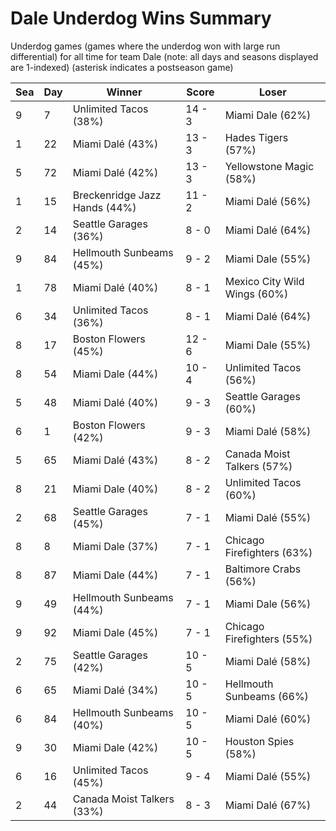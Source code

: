 # Dale Underdog Wins Summary



Underdog games (games where the underdog won with large run differential) for all time for team Dale (note: all days and seasons displayed are 1-indexed) (asterisk indicates a postseason game)


| Sea | Day | Winner | Score | Loser | 
| ------ |------ |------ |------ |------ |
| 9 | 7 | Unlimited Tacos (38%) | 14 - 3 | Miami Dale (62%) | 
| 1 | 22 | Miami Dalé (43%) | 13 - 3 | Hades Tigers (57%) | 
| 5 | 72 | Miami Dalé (42%) | 13 - 3 | Yellowstone Magic (58%) | 
| 1 | 15 | Breckenridge Jazz Hands (44%) | 11 - 2 | Miami Dalé (56%) | 
| 2 | 14 | Seattle Garages (36%) | 8 - 0 | Miami Dalé (64%) | 
| 9 | 84 | Hellmouth Sunbeams (45%) | 9 - 2 | Miami Dale (55%) | 
| 1 | 78 | Miami Dalé (40%) | 8 - 1 | Mexico City Wild Wings (60%) | 
| 6 | 34 | Unlimited Tacos (36%) | 8 - 1 | Miami Dalé (64%) | 
| 8 | 17 | Boston Flowers (45%) | 12 - 6 | Miami Dale (55%) | 
| 8 | 54 | Miami Dale (44%) | 10 - 4 | Unlimited Tacos (56%) | 
| 5 | 48 | Miami Dalé (40%) | 9 - 3 | Seattle Garages (60%) | 
| 6 | 1 | Boston Flowers (42%) | 9 - 3 | Miami Dalé (58%) | 
| 5 | 65 | Miami Dalé (43%) | 8 - 2 | Canada Moist Talkers (57%) | 
| 8 | 21 | Miami Dale (40%) | 8 - 2 | Unlimited Tacos (60%) | 
| 2 | 68 | Seattle Garages (45%) | 7 - 1 | Miami Dalé (55%) | 
| 8 | 8 | Miami Dale (37%) | 7 - 1 | Chicago Firefighters (63%) | 
| 8 | 87 | Miami Dale (44%) | 7 - 1 | Baltimore Crabs (56%) | 
| 9 | 49 | Hellmouth Sunbeams (44%) | 7 - 1 | Miami Dale (56%) | 
| 9 | 92 | Miami Dale (45%) | 7 - 1 | Chicago Firefighters (55%) | 
| 2 | 75 | Seattle Garages (42%) | 10 - 5 | Miami Dalé (58%) | 
| 6 | 65 | Miami Dalé (34%) | 10 - 5 | Hellmouth Sunbeams (66%) | 
| 6 | 84 | Hellmouth Sunbeams (40%) | 10 - 5 | Miami Dalé (60%) | 
| 9 | 30 | Miami Dale (42%) | 10 - 5 | Houston Spies (58%) | 
| 6 | 16 | Unlimited Tacos (45%) | 9 - 4 | Miami Dalé (55%) | 
| 2 | 44 | Canada Moist Talkers (33%) | 8 - 3 | Miami Dalé (67%) | 


